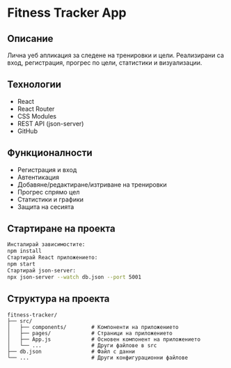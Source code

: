 # Fitness Tracker App

## Описание
Лична уеб апликация за следене на тренировки и цели. Реализирани са вход, регистрация, прогрес по цели, статистики и визуализации.

## Технологии
- React
- React Router
- CSS Modules
- REST API (json-server)
- GitHub

## Функционалности
- Регистрация и вход
- Автентикация
- Добавяне/редактиране/изтриване на тренировки
- Прогрес спрямо цел
- Статистики и графики
- Защита на сесията

## Стартиране на проекта
```bash
Инсталирай зависимостите:
npm install
Стартирай React приложението:
npm start
Стартирай json-server:
npx json-server --watch db.json --port 5001
```

## Структура на проекта
```
fitness-tracker/
├── src/
│   ├── components/        # Компоненти на приложението
│   ├── pages/             # Страници на приложението
│   ├── App.js             # Основен компонент на приложението
│   └── ...                # Други файлове в src
├── db.json                # Файл с данни
└── ...                    # Други конфигурационни файлове
```